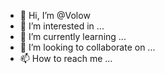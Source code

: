 - 👋 Hi, I’m @Volow
- 👀 I’m interested in ...
- 🌱 I’m currently learning ...
- 💞️ I’m looking to collaborate on ...
- 📫 How to reach me ...

<!---
Volow/Volow is a ✨ special ✨ repository because its `README.md` (this file) appears on your GitHub profile.
You can click the Preview link to take a look at your changes.
--->
